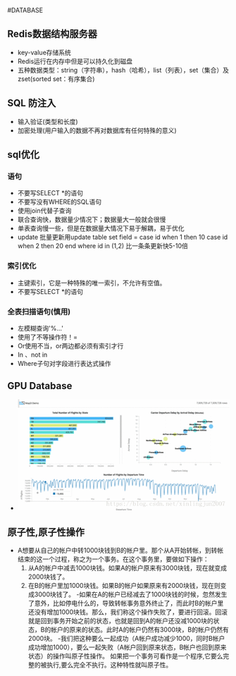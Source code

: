 #DATABASE
## Redis数据结构服务器
- key-value存储系统
- Redis运行在内存中但是可以持久化到磁盘
- 五种数据类型：string（字符串），hash（哈希），list（列表），set（集合）及zset(sorted set：有序集合)
## SQL 防注入
- 输入验证(类型和长度)
- 加密处理(用户输入的数据不再对数据库有任何特殊的意义)
## sql优化
### 语句
- 不要写SELECT *的语句
- 不要写没有WHERE的SQL语句
- 使用join代替子查询
- 联合查询快，数据量少情况下；数据量大一般就会很慢
- 单表查询慢一些，但是在数据量大情况下易于解耦，易于优化
- update 批量更新用update table set field = case id when 1 then 10 case id when 2 then 20 end where id in (1,2) 比一条条更新快5-10倍
### 索引优化
- 主键索引，它是一种特殊的唯一索引，不允许有空值。
- 不要写SELECT *的语句

### 全表扫描语句(慎用)
- 左模糊查询'%...'
- 使用了不等操作符！=
- Or使用不当，or两边都必须有索引才行
- In 、not in
- Where子句对字段进行表达式操作

## GPU Database
- ![avatar](https://raw.githubusercontent.com/mouse123/my-tips/master/image/gpu.gif)

## 原子性,原子性操作
- A想要从自己的帐户中转1000块钱到B的帐户里。那个从A开始转帐，到转帐结束的这一个过程，称之为一个事务。在这个事务里，要做如下操作：
   1. 从A的帐户中减去1000块钱。如果A的帐户原来有3000块钱，现在就变成2000块钱了。
   2. 在B的帐户里加1000块钱。如果B的帐户如果原来有2000块钱，现在则变成3000块钱了。
-如果在A的帐户已经减去了1000块钱的时候，忽然发生了意外，比如停电什么的，导致转帐事务意外终止了，而此时B的帐户里还没有增加1000块钱。那么，我们称这个操作失败了，要进行回滚。回滚就是回到事务开始之前的状态，也就是回到A的帐户还没减1000块的状态，B的帐户的原来的状态。此时A的帐户仍然有3000块，B的帐户仍然有2000块。
-我们把这种要么一起成功（A帐户成功减少1000，同时B帐户成功增加1000），要么一起失败（A帐户回到原来状态，B帐户也回到原来状态）的操作叫原子性操作。
如果把一个事务可看作是一个程序,它要么完整的被执行,要么完全不执行。这种特性就叫原子性。